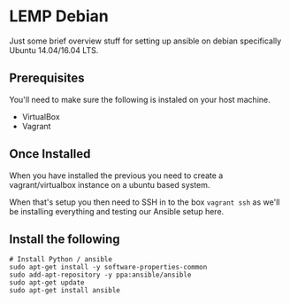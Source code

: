 # LEMP Debian

Just some brief overview stuff for setting up ansible on debian
specifically Ubuntu 14.04/16.04 LTS.

## Prerequisites

You'll need to make sure the following is instaled on your
host machine.

- VirtualBox
- Vagrant

## Once Installed

When you have installed the previous you need to create a 
vagrant/virtualbox instance on a ubuntu based system.

When that's setup you then need to SSH in to the box `vagrant ssh`
as we'll be installing everything and testing our Ansible setup 
here.

## Install the following

```
# Install Python / ansible
sudo apt-get install -y software-properties-common
sudo add-apt-repository -y ppa:ansible/ansible
sudo apt-get update
sudo apt-get install ansible
```

